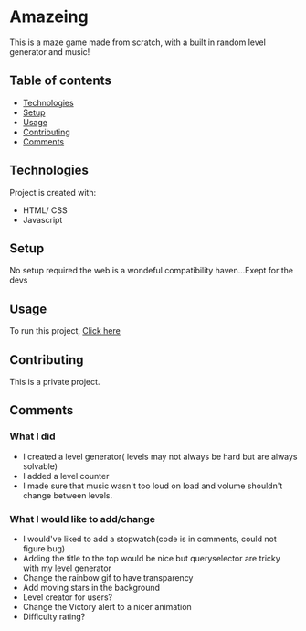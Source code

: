 # Amazeing


This is a maze game made from scratch, with a built in random level generator and music!

## Table of contents
  - [Technologies](#technologies)
  - [Setup](#setup)
  - [Usage](#usage)
  - [Contributing](#contributing)
  - [Comments](#comments)

	
## Technologies
Project is created with:
* HTML/ CSS
* Javascript
	
## Setup
No setup required the web is a wondeful compatibility haven...Exept for the devs

## Usage

To run this project, [Click here](https://daniel-makram.github.io/amazing/) 


## Contributing
This is a private project.

## Comments
### What I did
- I created a level generator( levels may not always be hard but are always solvable)
- I added a level counter
- I made sure that music wasn't too loud on load and volume shouldn't change between levels.

### What I would like to add/change
- I would've liked to add a stopwatch(code is in comments, could not figure bug)
- Adding the title to the top would be nice but queryselector are tricky with my level generator
- Change the rainbow gif to have transparency
- Add moving stars in the background
- Level creator for users?
- Change the Victory alert to a nicer animation
- Difficulty rating?


